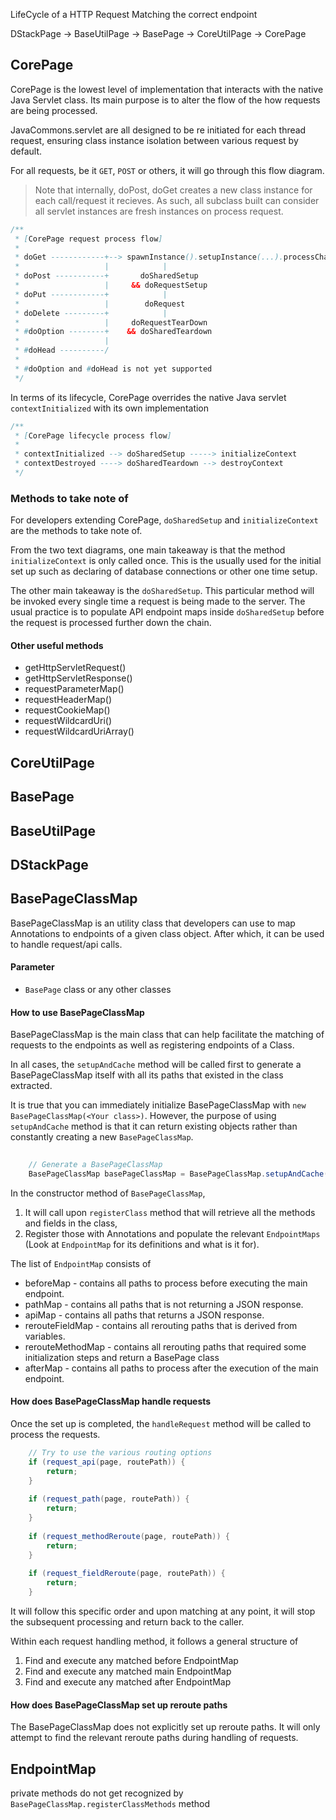 LifeCycle of a HTTP Request
Matching the correct endpoint

DStackPage -> BaseUtilPage -> BasePage -> CoreUtilPage -> CorePage

## CorePage
CorePage is the lowest level of implementation that interacts with the native Java Servlet class. Its main purpose is to alter the flow of the how requests are being processed.

JavaCommons.servlet are all designed to be re initiated for each thread request, ensuring class instance isolation between various request by default.

For all requests, be it `GET`, `POST` or others, it will go through this flow diagram.

> Note that internally, doPost, doGet creates a new class instance for each call/request it recieves.
> As such, all subclass built can consider all servlet instances are fresh instances on process request.

```java
/**
 * [CorePage request process flow]
 *
 * doGet ------------+--> spawnInstance().setupInstance(...).processChain(...)
 *                   |            |
 * doPost -----------+       doSharedSetup
 *                   |     && doRequestSetup
 * doPut ------------+            |
 *                   |        doRequest
 * doDelete ---------+            |
 *                   |     doRequestTearDown
 * #doOption --------+    && doSharedTeardown
 *                   |
 * #doHead ----------/
 *
 * #doOption and #doHead is not yet supported
 */
```

In terms of its lifecycle, CorePage overrides the native Java servlet `contextInitialized` with its own implementation
```java
/**
 * [CorePage lifecycle process flow]
 *
 * contextInitialized --> doSharedSetup -----> initializeContext
 * contextDestroyed ----> doSharedTeardown --> destroyContext
 */
```

### Methods to take note of
For developers extending CorePage, `doSharedSetup` and `initializeContext` are the methods to take note of.

From the two text diagrams, one main takeaway is that the method `initializeContext` is only called once. This is the usually used for the initial set up such as declaring of database connections or other one time setup.

The other main takeaway is the `doSharedSetup`. This particular method will be invoked every single time a request is being made to the server. The usual practice is to populate API endpoint maps inside `doSharedSetup` before the request is processed further down the chain. 

#### Other useful methods

- getHttpServletRequest()
- getHttpServletResponse()
- requestParameterMap()
- requestHeaderMap()
- requestCookieMap()
- requestWildcardUri()
- requestWildcardUriArray()

## CoreUtilPage

## BasePage

## BaseUtilPage

## DStackPage

## BasePageClassMap
BasePageClassMap is an utility class that developers can use to map Annotations to endpoints of a given class object. After which, it can be used to handle request/api calls.
 
#### Parameter
- `BasePage` class or any other classes

#### How to use BasePageClassMap
BasePageClassMap is the main class that can help facilitate the matching of requests to the endpoints as well as registering endpoints of a Class.

In all cases, the `setupAndCache` method will be called first to generate a BasePageClassMap itself with all its paths that existed in the class extracted.

It is true that you can immediately initialize BasePageClassMap with `new BasePageClassMap(<Your class>)`. However, the purpose of using `setupAndCache` method is that it can return existing objects rather than constantly creating a new `BasePageClassMap`.

```java
	
	// Generate a BasePageClassMap
	BasePageClassMap basePageClassMap = BasePageClassMap.setupAndCache(this);
``` 

In the constructor method of `BasePageClassMap`, 
1. It will call upon `registerClass` method that will retrieve all the methods and fields in the class, 
2. Register those with Annotations and populate the relevant `EndpointMaps` (Look at `EndpointMap` for its definitions and what is it for).

The list of `EndpointMap` consists of
- beforeMap - contains all paths to process before executing the main endpoint.
- pathMap   - contains all paths that is not returning a JSON response.
- apiMap    - contains all paths that returns a JSON response.
- rerouteFieldMap - contains all rerouting paths that is derived from variables.
- rerouteMethodMap - contains all rerouting paths that required some initialization steps and return a BasePage class 
- afterMap  - contains all paths to process after the execution of the main endpoint.

#### How does BasePageClassMap handle requests 
Once the set up is completed, the `handleRequest` method will be called to process the requests. 

```java
	// Try to use the various routing options
	if (request_api(page, routePath)) {
		return;
	}
	
	if (request_path(page, routePath)) {
		return;
	}
	
	if (request_methodReroute(page, routePath)) {
		return;
	}
	
	if (request_fieldReroute(page, routePath)) {
		return;
	}
```

It will follow this specific order and upon matching at any point, it will stop the subsequent processing and return back to the caller.

Within each request handling method, it follows a general structure of
1. Find and execute any matched before EndpointMap
2. Find and execute any matched main EndpointMap
3. Find and execute any matched after EndpointMap  


#### How does BasePageClassMap set up reroute paths
The BasePageClassMap does not explicitly set up reroute paths. It will only attempt to find the relevant reroute paths during handling of requests.


## EndpointMap


private methods do not get recognized by `BasePageClassMap.registerClassMethods` method
